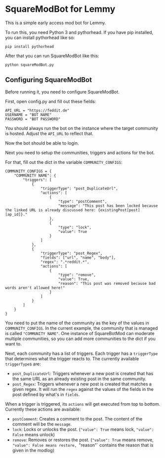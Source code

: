 # SquareModBot for Lemmy

This is a simple early access mod bot for Lemmy.

To run this, you need Python 3 and pythorhead. If you have pip installed, you can install pythorhead like so:

`pip install pythorhead`

After that you can run SquareModBot like this:

`python squareModBot.py`

## Configuring SquareModBot

Before running it, you need to configure SquareModBot.

First, open config.py and fill out these fields:

```
API_URL = "https://feddit.de"
USERNAME = "BOT NAME"
PASSWORD = "BOT PASSWORD"
```

You should always run the bot on the instance where the target community is hosted. Adjust the `API_URL` to reflect that.

Now the bot should be able to login.

Next you need to setup the communities, triggers and actions for the bot.

For that, fill out the dict in the variable `COMMUNITY_CONFIGS`:

```
COMMUNITY_CONFIGS = {
	"COMMUNITY NAME": {
		"triggers": [
			{
				"triggerType": "post_DuplicateUrl",
				"actions": [
					{
						"type": "postComment",
						"message": "This post has been locked because the linked URL is already discussed here: {existingPost[post][ap_id]}."
					},
					{
						"type": "lock",
						"value": True
					}
				]
			},
			{
				"triggerType": "post_Regex",
				"fields": ["url", "name", "body"],
				"regex": ".*reddit.*",
				"actions": [
					{
						"type": "remove",
						"value": True,
						"reason": "This post was removed because bad words aren't allowed here!"
					}
				]
			}
		]
	}
}
```

You need to put the name of the community as the key of the values in `COMMUNITY_CONFIGS`. In the current example, the community that is managed is called `"COMMUNITY NAME"`. One instance of SquareBotMod can moderate multiple communities, so you can add more communities to the dict if you want to.

Next, each community has a list of triggers. Each trigger has a `triggerType` that determines what the trigger reacts to. The currently available `triggerType`s are:

- `post_DuplicateUrl`: Triggers whenever a new post is created that has the same URL as an already existing post in the same community.
- `post_Regex`: Triggers whenever a new post is created that matches a given regex. It will run the `regex` against the values of the fields in the post defined by what's in `fields`.

When a trigger is triggered, its `actions` will get executed from top to bottom. Currently these actions are available:

- `postComment`: Creates a comment to the post. The content of the comment will be the `message`.
- `lock`: Locks or unlocks the post. (`"value": True` means lock, `"value": False` means unlock)
- `remove`: Removes or restores the post. (`"value": True` means remove, `"value": False means restore, `"reason"` contains the reason that is given in the modlog)
